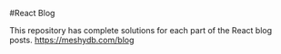 #React Blog

This repository has complete solutions for each part of the React blog posts. https://meshydb.com/blog

